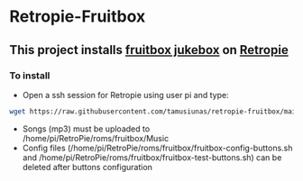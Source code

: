 # Retropie-Fruitbox
## This project installs [fruitbox jukebox](https://github.com/chundermike/rpi-fruitbox) on [Retropie](https://retropie.org.uk)

### To install

- Open a ssh session for Retropie using user pi and type:

```bash
wget https://raw.githubusercontent.com/tamusiunas/retropie-fruitbox/main/install-fruitbox-on-retropie.bash -O - | bash
```

- Songs (mp3) must be uploaded to /home/pi/RetroPie/roms/fruitbox/Music
- Config files (/home/pi/RetroPie/roms/fruitbox/fruitbox-config-buttons.sh and /home/pi/RetroPie/roms/fruitbox/fruitbox-test-buttons.sh) can be deleted after buttons configuration